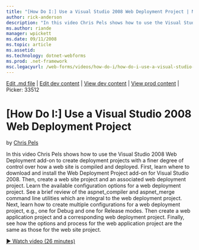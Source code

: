 ```yaml
---
title: "[How Do I:] Use a Visual Studio 2008 Web Deployment Project | Microsoft Docs"
author: rick-anderson
description: "In this video Chris Pels shows how to use the Visual Studio 2008 Web Deployment add-on to create deployment projects with a finer degree of control over how..."
ms.author: riande
manager: wpickett
ms.date: 09/11/2008
ms.topic: article
ms.assetid: 
ms.technology: dotnet-webforms
ms.prod: .net-framework
msc.legacyurl: /web-forms/videos/how-do-i/how-do-i-use-a-visual-studio-2008-web-deployment-project
---
```

[Edit .md file](C:\Projects\msc\dev\Msc.Www\Web.ASP\App_Data\github\web-forms\videos\how-do-i\how-do-i-use-a-visual-studio-2008-web-deployment-project.md) | [Edit dev content](http://www.aspdev.net/umbraco#/content/content/edit/26489) | [View dev content](http://docs.aspdev.net/tutorials/web-forms/videos/how-do-i/how-do-i-use-a-visual-studio-2008-web-deployment-project.html) | [View prod content](http://www.asp.net/web-forms/videos/how-do-i/how-do-i-use-a-visual-studio-2008-web-deployment-project) | Picker: 33512

[How Do I:] Use a Visual Studio 2008 Web Deployment Project
====================
by [Chris Pels](https://twitter.com/chrispels)

In this video Chris Pels shows how to use the Visual Studio 2008 Web Deployment add-on to create deployment projects with a finer degree of control over how a web site is compiled and deployed. First, learn where to download and install the Web Deployment Project add-on for Visual Studio 2008. Then, create a web site project and an associated web deployment project. Learn the available configuration options for a web deployment project. See a brief review of the aspnet\_compiler and aspnet\_merge command line utilities which are integral to the web deployment project. Next, learn how to create multiple configurations for a web deployment project, e.g., one for Debug and one for Release modes. Then create a web application project and a corresponding web deployment project. Finally, see how the options and process for the web application project are the same as those for the web site project.

[&#9654; Watch video (26 minutes)](https://channel9.msdn.com/Blogs/ASP-NET-Site-Videos/how-do-i-use-a-visual-studio-2008-web-deployment-project)
